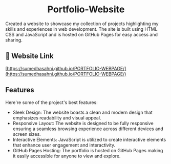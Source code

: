 <h1 align="center" id="title">Portfolio-Website</h1>

<p id="description">Created a website to showcase my collection of projects highlighting my skills and experiences in web development. The site is built using HTML CSS and JavaScript and is hosted on GitHub Pages for easy access and sharing.</p>

<h2>🚀 Website Link </h2>

[https://sumedhasahni.github.io/PORTFOLIO-WEBPAGE/](https://sumedhasahni.github.io/PORTFOLIO-WEBPAGE/)

  
  
<h2> Features</h2>

Here're some of the project's best features:

*   Sleek Design: The website boasts a clean and modern design that emphasizes readability and visual appeal.
*   Responsive Layout: The website is designed to be fully responsive ensuring a seamless browsing experience across different devices and screen sizes.
*   Interactive Elements: JavaScript is utilized to create interactive elements that enhance user engagement and interactivity.
*   GitHub Pages Hosting: The portfolio is hosted on GitHub Pages making it easily accessible for anyone to view and explore.
